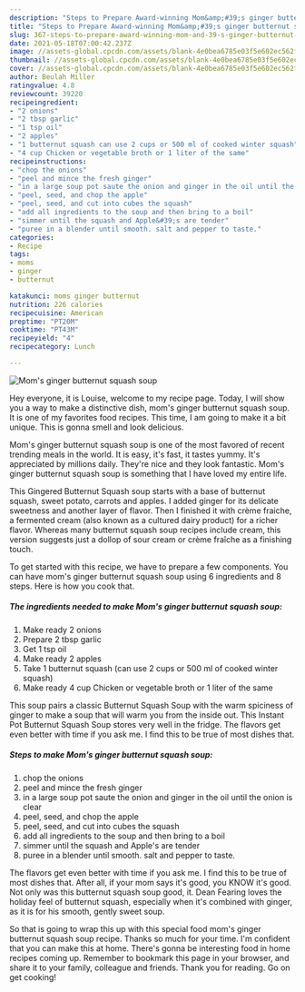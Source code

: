 ```yaml
---
description: "Steps to Prepare Award-winning Mom&amp;#39;s ginger butternut squash soup"
title: "Steps to Prepare Award-winning Mom&amp;#39;s ginger butternut squash soup"
slug: 367-steps-to-prepare-award-winning-mom-and-39-s-ginger-butternut-squash-soup
date: 2021-05-18T07:00:42.237Z
image: //assets-global.cpcdn.com/assets/blank-4e0bea6785e03f5e602ec562f230caae08da540cada707380b4fe1bbebba43da.png
thumbnail: //assets-global.cpcdn.com/assets/blank-4e0bea6785e03f5e602ec562f230caae08da540cada707380b4fe1bbebba43da.png
cover: //assets-global.cpcdn.com/assets/blank-4e0bea6785e03f5e602ec562f230caae08da540cada707380b4fe1bbebba43da.png
author: Beulah Miller
ratingvalue: 4.8
reviewcount: 39220
recipeingredient:
- "2 onions"
- "2 tbsp garlic"
- "1 tsp oil"
- "2 apples"
- "1 butternut squash can use 2 cups or 500 ml of cooked winter squash"
- "4 cup Chicken or vegetable broth or 1 liter of the same"
recipeinstructions:
- "chop the onions"
- "peel and mince the fresh ginger"
- "in a large soup pot saute the onion and ginger in the oil until the onion is clear"
- "peel, seed, and chop the apple"
- "peel, seed, and cut into cubes the squash"
- "add all ingredients to the soup and then bring to a boil"
- "simmer until the squash and Apple&#39;s are tender"
- "puree in a blender until smooth. salt and pepper to taste."
categories:
- Recipe
tags:
- moms
- ginger
- butternut

katakunci: moms ginger butternut 
nutrition: 226 calories
recipecuisine: American
preptime: "PT20M"
cooktime: "PT43M"
recipeyield: "4"
recipecategory: Lunch

---
```



![Mom&#39;s ginger butternut squash soup](//assets-global.cpcdn.com/assets/blank-4e0bea6785e03f5e602ec562f230caae08da540cada707380b4fe1bbebba43da.png)

Hey everyone, it is Louise, welcome to my recipe page. Today, I will show you a way to make a distinctive dish, mom&#39;s ginger butternut squash soup. It is one of my favorites food recipes. This time, I am going to make it a bit unique. This is gonna smell and look delicious.

Mom&#39;s ginger butternut squash soup is one of the most favored of recent trending meals in the world. It is easy, it's fast, it tastes yummy. It's appreciated by millions daily. They're nice and they look fantastic. Mom&#39;s ginger butternut squash soup is something that I have loved my entire life.

This Gingered Butternut Squash soup starts with a base of butternut squash, sweet potato, carrots and apples. I added ginger for its delicate sweetness and another layer of flavor. Then I finished it with crème fraiche, a fermented cream (also known as a cultured dairy product) for a richer flavor. Whereas many butternut squash soup recipes include cream, this version suggests just a dollop of sour cream or crème fraîche as a finishing touch.


To get started with this recipe, we have to prepare a few components. You can have mom&#39;s ginger butternut squash soup using 6 ingredients and 8 steps. Here is how you cook that.

<!--inarticleads1-->

##### The ingredients needed to make Mom&#39;s ginger butternut squash soup:

1. Make ready 2 onions
1. Prepare 2 tbsp garlic
1. Get 1 tsp oil
1. Make ready 2 apples
1. Take 1 butternut squash (can use 2 cups or 500 ml of cooked winter squash)
1. Make ready 4 cup Chicken or vegetable broth or 1 liter of the same


This soup pairs a classic Butternut Squash Soup with the warm spiciness of ginger to make a soup that will warm you from the inside out. This Instant Pot Butternut Squash Soup stores very well in the fridge. The flavors get even better with time if you ask me. I find this to be true of most dishes that. 

<!--inarticleads2-->

##### Steps to make Mom&#39;s ginger butternut squash soup:

1. chop the onions
1. peel and mince the fresh ginger
1. in a large soup pot saute the onion and ginger in the oil until the onion is clear
1. peel, seed, and chop the apple
1. peel, seed, and cut into cubes the squash
1. add all ingredients to the soup and then bring to a boil
1. simmer until the squash and Apple&#39;s are tender
1. puree in a blender until smooth. salt and pepper to taste.


The flavors get even better with time if you ask me. I find this to be true of most dishes that. After all, if your mom says it&#39;s good, you KNOW it&#39;s good. Not only was this butternut squash soup good, it. Dean Fearing loves the holiday feel of butternut squash, especially when it&#39;s combined with ginger, as it is for his smooth, gently sweet soup. 

So that is going to wrap this up with this special food mom&#39;s ginger butternut squash soup recipe. Thanks so much for your time. I'm confident that you can make this at home. There's gonna be interesting food in home recipes coming up. Remember to bookmark this page in your browser, and share it to your family, colleague and friends. Thank you for reading. Go on get cooking!
